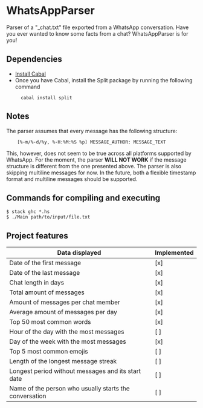 # WhatsAppParser

Parser of a "_chat.txt" file exported from a WhatsApp conversation. Have you ever wanted to know some facts from a chat? WhatsAppParser is for you!

## Dependencies

- [Install Cabal](https://www.haskell.org/cabal/index.html#install-upgrade)
- Once you have Cabal, install the Split package by running the following command
  ```
    cabal install split
  ```

## Notes

The parser assumes that every message has the following structure:

```
    [%-m/%-d/%y, %-H:%M:%S %p] MESSAGE_AUTHOR: MESSAGE_TEXT
```

This, however, does not seem to be true across all platforms supported by WhatsApp. For the moment, the parser **WILL NOT WORK** if the message structure is different from the one presented above. The parser is also skipping multiline messages for now. In the future, both a flexible timestamp format and multiline messages should be supported.

## Commands for compiling and executing

```
$ stack ghc *.hs
$ ./Main path/to/input/file.txt
```

## Project features

| Data displayed                                                        | Implemented   |
| ----------------------------------------------------------------------|---------------|
| Date of the first message                                             | [x]           |
| Date of the last message                                              | [x]           |
| Chat length in days                                                   | [x]           |
| Total amount of messages                                              | [x]           |
| Amount of messages per chat member                                    | [x]           |
| Average amount of messages per day                                    | [x]           |
| Top 50 most common words                                              | [x]           |
| Hour of the day with the most messages                                | [ ]           |
| Day of the week with the most messages                                | [x]           |
| Top 5 most common emojis                                              | [ ]           |
| Length of the longest message streak                                  | [ ]           |
| Longest period without messages and its start date                    | [ ]           |
| Name of the person who usually starts the conversation                | [ ]           |